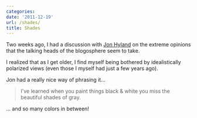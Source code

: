 ```yaml
---
categories:
date: '2011-12-19'
url: /shades/
title: Shades
---
```


Two weeks ago, I had a discussion with <a href="https://twitter.com/jon_hyland">Jon Hyland</a> on the extreme opinions that the talking heads of the blogosphere seem to take.

I realized that as I get older, I find myself being bothered by idealistically polarized views (even those I myself had just a few years ago).

Jon had a really nice way of phrasing it...

<blockquote>I've learned when you paint things black & white you miss the beautiful shades of gray.</blockquote>

... and so many colors in between!